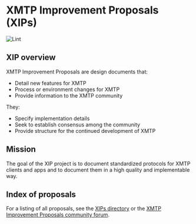 # XMTP Improvement Proposals (XIPs)

![Lint](https://github.com/xmtp/XIPs/actions/workflows/lint.yml/badge.svg)

## XIP overview

XMTP Improvement Proposals are design documents that:

- Detail new features for XMTP
- Process or environment changes for XMTP
- Provide information to the XMTP community

They:

- Specify implementation details
- Seek to establish consensus among the community
- Provide structure for the continued development of XMTP

## Mission

The goal of the XIP project is to document standardized protocols for XMTP clients and apps and to document them in a high quality and implementable way.

## Index of proposals

For a listing of all proposals, see the [XIPs directory](/XIPs/) or the [XMTP Improvement Proposals community forum](https://community.xmtp.org/c/xips/51).
